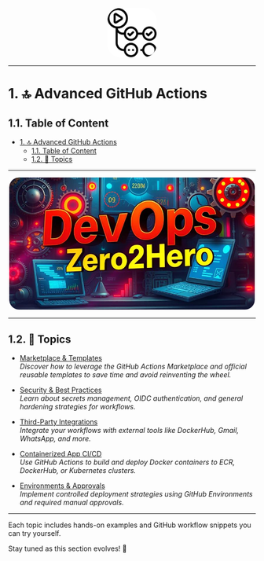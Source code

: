 <!-- omit in toc -->
<div align="center">
  <img src="/resources/images/logos/logos_github_actions.svg" alt="DevOps-Zero2Hero" width="100" style="border-radius: 25%;padd">
</div>

---

# 1. 🔝 Advanced GitHub Actions

## 1.1. Table of Content

- [1. 🔝 Advanced GitHub Actions](#1--advanced-github-actions)
  - [1.1. Table of Content](#11-table-of-content)
  - [1.2. 📃 Topics](#12--topics)

---

<div align="center">
  <img src="/resources/images/cover-rounded.png" alt="DevOps-Zero2Hero" width="500">
</div>

---

## 1.2. 📃 Topics

- [Marketplace & Templates](./marketplace-and-templates.md)  
  *Discover how to leverage the GitHub Actions Marketplace and official reusable templates to save time and avoid reinventing the wheel.*

- [Security & Best Practices](./security-best-practices.md)  
  *Learn about secrets management, OIDC authentication, and general hardening strategies for workflows.*

- [Third-Party Integrations](./third-party-integrations.md)  
  *Integrate your workflows with external tools like DockerHub, Gmail, WhatsApp, and more.*

- [Containerized App CI/CD](./containerized-app-cicd.md)  
  *Use GitHub Actions to build and deploy Docker containers to ECR, DockerHub, or Kubernetes clusters.*

- [Environments & Approvals](./environments-and-approvals.md)  
  *Implement controlled deployment strategies using GitHub Environments and required manual approvals.*

---

Each topic includes hands-on examples and GitHub workflow snippets you can try yourself.

Stay tuned as this section evolves! 🚀